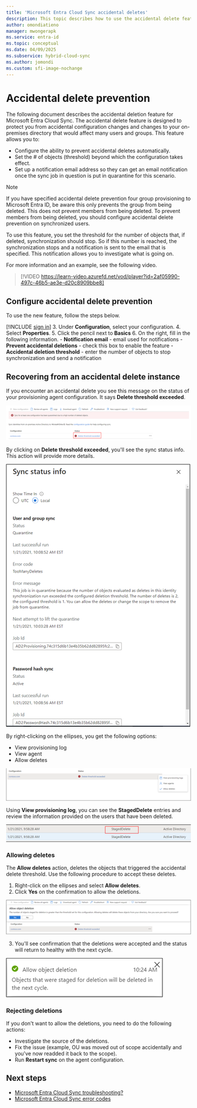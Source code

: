 ```yaml
---
title: 'Microsoft Entra Cloud Sync accidental deletes'
description: This topic describes how to use the accidental delete feature to prevent deletions.
author: omondiatieno
manager: mwongerapk
ms.service: entra-id
ms.topic: conceptual
ms.date: 04/09/2025
ms.subservice: hybrid-cloud-sync
ms.author: jomondi
ms.custom: sfi-image-nochange
---
```


# Accidental delete prevention

The following document describes the accidental deletion feature for Microsoft Entra Cloud Sync. The accidental delete feature is designed to protect you from accidental configuration changes and changes to your on-premises directory that would affect many users and groups. This feature allows you to:

- Configure the ability to prevent accidental deletes automatically. 
- Set the # of objects (threshold) beyond which the configuration takes effect.
- Set up a notification email address so they can get an email notification once the sync job in question is put in quarantine for this scenario.

>[!NOTE]
>If you have specified accidental delete prevention four group provisioning to Microsoft Entra ID, be aware this only prevents the group from being deleted. This does not prevent members from being deleted. To prevent members from being deleted, you should configure accidental delete prevention on synchronized users.

To use this feature, you set the threshold for the number of objects that, if deleted, synchronization should stop. So if this number is reached, the synchronization stops and a notification is sent to the email that is specified. This notification allows you to investigate what is going on.

For more information and an example, see the following video.

> [!VIDEO https://learn-video.azurefd.net/vod/player?id=2af05990-497c-46b5-ae3e-d20c8909bbe8]


## Configure accidental delete prevention
To use the new feature, follow the steps below.


 [!INCLUDE [sign in](~/includes/cloud-sync-sign-in.md)]
 3. Under **Configuration**, select your configuration.
 4. Select **Properties**.
 5. Click the pencil next to **Basics**
 6. On the right, fill in the following information.
	- **Notification email** - email used for notifications
	- **Prevent accidental deletions** - check this box to enable the feature
	- **Accidental deletion threshold** - enter the number of objects to stop synchronization and send a notification


## Recovering from an accidental delete instance
If you encounter an accidental delete you see this message on the status of your provisioning agent configuration. It says **Delete threshold exceeded**.
 
![Accidental delete status](media/how-to-accidental-deletes/delete-1.png)

By clicking on **Delete threshold exceeded**, you'll see the sync status info. This action will provide more details. 
 
 ![Sync status](media/how-to-accidental-deletes/delete-2.png)

By right-clicking on the ellipses, you get the following options:
 - View provisioning log
 - View agent
 - Allow deletes

 ![Right click](media/how-to-accidental-deletes/delete-3.png)

Using **View provisioning log**, you can see the **StagedDelete** entries and review the information provided on the users that have been deleted.
 
 ![Provisioning logs](media/how-to-accidental-deletes/delete-7.png)

### Allowing deletes

The **Allow deletes** action, deletes the objects that triggered the accidental delete threshold. Use the following procedure to accept these deletes. 

1. Right-click on the ellipses and select **Allow deletes**.
2. Click **Yes** on the confirmation to allow the deletions.
 
 ![Yes on confirmation](media/how-to-accidental-deletes/delete-4.png)

3. You'll see confirmation that the deletions were accepted and the status will return to healthy with the next cycle. 
 
 ![Accept deletes](media/how-to-accidental-deletes/delete-8.png)

### Rejecting deletions

If you don't want to allow the deletions, you need to do the following actions:
- Investigate the source of the deletions.
- Fix the issue (example, OU was moved out of scope accidentally and you've now readded it back to the scope).
- Run **Restart sync** on the agent configuration.

## Next steps 

- [Microsoft Entra Cloud Sync troubleshooting?](how-to-troubleshoot.md)
- [Microsoft Entra Cloud Sync error codes](reference-error-codes.md)
 
